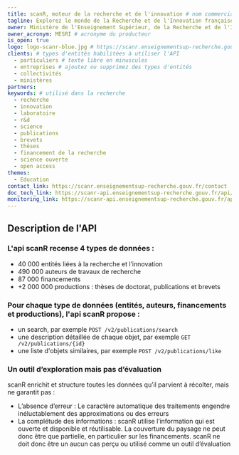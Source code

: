 ```yaml
---
title: scanR, moteur de la recherche et de l'innovation # nom commercial de l'API
tagline: Explorez le monde de la Recherche et de l'Innovation française avec scanR # une phrase maximum
owner: Ministère de l'Enseignement Supérieur, de la Recherche et de l'Innovation # producteur de l'API
owner_acronym: MESRI # acronyme du producteur
is_open: true
logo: logo-scanr-blue.jpg # https://scanr.enseignementsup-recherche.gouv.fr/img/logo-scanr-blue.jpg - Nom du fichier de votre logo à placer dans le dossier /images/api-logo
clients: # types d'entités habilitées à utiliser l'API
  - particuliers # texte libre en minuscules
  - entreprises # ajoutez ou supprimez des types d'entités
  - collectivités
  - ministères
partners:
keywords: # utilisé dans la recherche
  - recherche
  - innovation
  - laboratoire
  - r&d
  - science
  - publications
  - brevets
  - thèses
  - financement de la recherche
  - science ouverte
  - open access
themes:
  - Education
contact_link: https://scanr.enseignementsup-recherche.gouv.fr/contact
doc_tech_link: https://scanr-api.enseignementsup-recherche.gouv.fr/api/v2/api-docs
monitoring_link: https://scanr-api.enseignementsup-recherche.gouv.fr/api/services/counts
---
```


## Description de l'API

### L'api scanR recense 4 types de données :

- 40 000 entités liées à la recherche et l’innovation
- 490 000 auteurs de travaux de recherche
- 87 000 financements
- +2 000 000 productions : thèses de doctorat, publications et brevets

### Pour chaque type de données (entités, auteurs, financements et productions), l'api scanR propose :

- un search, par exemple `POST /v2/publications/search`
- une description détaillée de chaque objet, par exemple `GET /v2/publications/{id}`
- une liste d'objets similaires, par exemple `POST /v2/publications/like`

### Un outil d’exploration mais pas d’évaluation

scanR enrichit et structure toutes les données qu’il parvient à récolter, mais ne garantit pas :

- L’absence d’erreur : Le caractère automatique des traitements engendre inéluctablement des approximations ou des erreurs
- La complétude des informations : scanR utilise l’information qui est ouverte et disponible et réutilisable. La couverture du paysage ne peut donc être que partielle, en particulier sur les financements.
  scanR ne doit donc être un aucun cas perçu ou utilisé comme un outil d’évaluation
